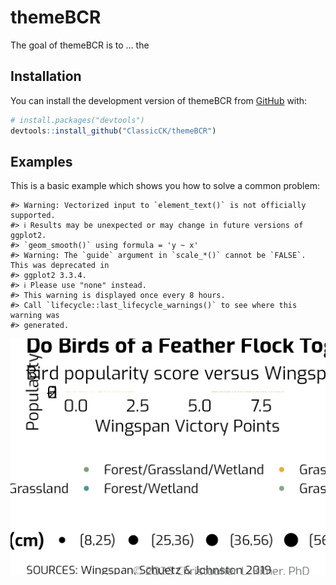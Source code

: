 
<!-- README.md is generated from README.Rmd. Please edit that file -->

# themeBCR

<!-- badges: start -->
<!-- badges: end -->

The goal of themeBCR is to … the

## Installation

You can install the development version of themeBCR from
[GitHub](https://github.com/) with:

``` r
# install.packages("devtools")
devtools::install_github("ClassicCK/themeBCR")
```

## Examples

This is a basic example which shows you how to solve a common problem:

    #> Warning: Vectorized input to `element_text()` is not officially supported.
    #> ℹ Results may be unexpected or may change in future versions of ggplot2.
    #> `geom_smooth()` using formula = 'y ~ x'
    #> Warning: The `guide` argument in `scale_*()` cannot be `FALSE`. This was deprecated in
    #> ggplot2 3.3.4.
    #> ℹ Please use "none" instead.
    #> This warning is displayed once every 8 hours.
    #> Call `lifecycle::last_lifecycle_warnings()` to see where this warning was
    #> generated.

![](wingspan_example.png)
